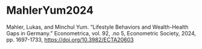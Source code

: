 # MahlerYum2024
Mahler, Lukas, and Minchul Yum. “Lifestyle Behaviors and Wealth-Health Gaps in Germany.” Econometrica, vol. 92, .no 5, Econometric Society, 2024, pp. 1697-1733, https://doi.org/10.3982/ECTA20603
